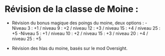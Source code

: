 # Révision de la classe de Moine :

- Révision du bonus magique des poings du moine, deux options :
  -Niveau 3 : +1 / niveau 9 : +2 / niveau 12 : +3 / niveau 15 : +4 / niveau 25 : +5
  -Niveau 5 : +1 / niveau 10 : +2 / niveau 15 : +3 / niveau 20 : +4 / niveau 25 : +5

- Révision des hlas du moine, basés sur le mod Oversight.
